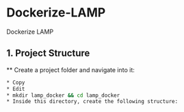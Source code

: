 # Dockerize-LAMP
Dockerize LAMP

## 1. Project Structure
** Create a project folder and navigate into it:

~~~bash
* Copy
* Edit
* mkdir lamp_docker && cd lamp_docker
* Inside this directory, create the following structure:
~~~

